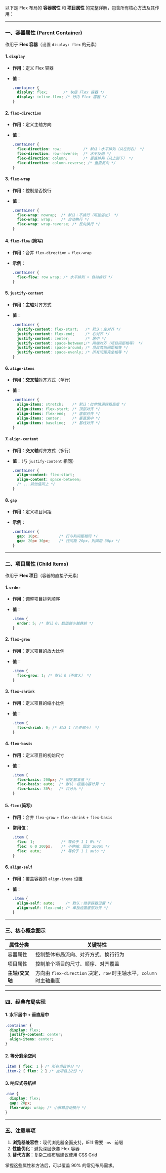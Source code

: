 以下是 Flex 布局的 **容器属性** 和 **项目属性** 的完整详解，包含所有核心方法及其作用：

---

### 一、**容器属性** (Parent Container)

作用于 **Flex 容器**（设置 `display: flex` 的元素）

#### 1. `display`

- **作用**：定义 Flex 容器
- **值**：

  ```css
  .container {
    display: flex;       /* 块级 Flex 容器 */
    display: inline-flex; /* 行内 Flex 容器 */
  }
  ```

#### 2. `flex-direction`

- **作用**：定义主轴方向
- **值**：

  ```css
  .container {
    flex-direction: row;          /* 默认：水平排列（从左到右） */
    flex-direction: row-reverse;  /* 水平反向 */
    flex-direction: column;       /* 垂直排列（从上到下） */
    flex-direction: column-reverse; /* 垂直反向 */
  }
  ```

#### 3. `flex-wrap`

- **作用**：控制是否换行
- **值**：

  ```css
  .container {
    flex-wrap: nowrap;  /* 默认：不换行（可能溢出） */
    flex-wrap: wrap;    /* 自动换行 */
    flex-wrap: wrap-reverse; /* 反向换行 */
  }
  ```

#### 4. `flex-flow` (简写)

- **作用**：合并 `flex-direction` + `flex-wrap`
- **示例**：

  ```css
  .container {
    flex-flow: row wrap; /* 水平排列 + 自动换行 */
  }
  ```

#### 5. `justify-content`

- **作用**：**主轴**对齐方式
- **值**：

  ```css
  .container {
    justify-content: flex-start;   /* 默认：左对齐 */
    justify-content: flex-end;     /* 右对齐 */
    justify-content: center;       /* 居中 */
    justify-content: space-between;/* 两端对齐（项目间距相等） */
    justify-content: space-around; /* 项目两侧间距相等 */
    justify-content: space-evenly; /* 所有间距完全相等 */
  }
  ```

#### 6. `align-items`

- **作用**：**交叉轴**对齐方式（单行）
- **值**：

  ```css
  .container {
    align-items: stretch;    /* 默认：拉伸填满容器高度 */
    align-items: flex-start; /* 顶部对齐 */
    align-items: flex-end;   /* 底部对齐 */
    align-items: center;     /* 垂直居中 */
    align-items: baseline;   /* 基线对齐 */
  }
  ```

#### 7. `align-content`

- **作用**：**交叉轴**对齐方式（多行）
- **值**：（与 `justify-content` 相同）

  ```css
  .container {
    align-content: flex-start;
    align-content: space-between;
    /* ...其他值同上 */
  }
  ```

#### 8. `gap`

- **作用**：定义项目间距
- **示例**：

  ```css
  .container {
    gap: 10px;         /* 行与列间距相同 */
    gap: 20px 30px;    /* 行间距 20px，列间距 30px */
  }
  ```

---

### 二、**项目属性** (Child Items)

作用于 **Flex 项目**（容器的直接子元素）

#### 1. `order`

- **作用**：调整项目排列顺序
- **值**：

  ```css
  .item {
    order: 5; /* 默认 0，数值越小越靠前 */
  }
  ```

#### 2. `flex-grow`

- **作用**：定义项目的放大比例
- **值**：

  ```css
  .item {
    flex-grow: 1; /* 默认 0（不放大） */
  }
  ```

#### 3. `flex-shrink`

- **作用**：定义项目的缩小比例
- **值**：

  ```css
  .item {
    flex-shrink: 0; /* 默认 1（允许缩小） */
  }
  ```

#### 4. `flex-basis`

- **作用**：定义项目的初始尺寸
- **值**：

  ```css
  .item {
    flex-basis: 200px; /* 固定基准值 */
    flex-basis: auto;  /* 默认：根据内容计算 */
    flex-basis: 30%;   /* 百分比 */
  }
  ```

#### 5. `flex` (简写)

- **作用**：合并 `flex-grow` + `flex-shrink` + `flex-basis`
- **常用值**：

  ```css
  .item {
    flex: 1;            /* 等价于 1 1 0% */
    flex: 0 0 200px;    /* 不伸缩，固定 200px */
    flex: auto;         /* 等价于 1 1 auto */
  }
  ```

#### 6. `align-self`

- **作用**：覆盖容器的 `align-items` 设置
- **值**：

  ```css
  .item {
    align-self: auto;     /* 默认：继承容器设置 */
    align-self: flex-end; /* 单独设置底部对齐 */
  }
  ```

---

### 三、**核心概念图示**

| 属性分类      | 关键特性                                                                 |
|---------------|--------------------------------------------------------------------------|
| 容器属性      | 控制整体布局流向、对齐方式、换行行为                                     |
| 项目属性      | 控制单个项目的尺寸、顺序、对齐覆盖                                       |
| **主轴/交叉轴** | 方向由 `flex-direction` 决定，`row` 时主轴水平，`column` 时主轴垂直      |

---

### 四、**经典布局实现**

#### 1. 水平居中 + 垂直居中

```css
.container {
  display: flex;
  justify-content: center;
  align-items: center;
}
```

#### 2. 等分剩余空间

```css
.item { flex: 1 } /* 所有项目等分 */
.item-2 { flex: 2 } /* 此项目占2份 */
```

#### 3. 响应式导航栏

```css
.nav {
  display: flex;
  gap: 20px;
  flex-wrap: wrap; /* 小屏幕自动换行 */
}
```

---

### 五、**注意事项**

1. **浏览器兼容性**：现代浏览器全面支持，IE11 需要 `-ms-` 前缀
2. **性能优化**：避免深层嵌套 Flex 容器
3. **替代方案**：复杂二维布局建议使用 CSS Grid

掌握这些属性和方法后，可以覆盖 90% 的常见布局需求。
